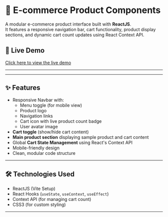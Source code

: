 
# 🛒 E-commerce Product Components

A modular e-commerce product interface built with **ReactJS**.  
It features a responsive navigation bar, cart functionality, product display sections, and dynamic cart count updates using React Context API.

## 🚀 Live Demo

[Click here to view the live demo](#) <!-- Replace # with your deployed Vercel/Netlify link if available -->

---



---

## ✨ Features

- Responsive Navbar with:
  - Menu toggle (for mobile view)
  - Product logo
  - Navigation links
  - Cart icon with live product count badge
  - User avatar image
- **Cart toggle** (show/hide cart content)
- **Main product section** displaying sample product and cart content
- Global **Cart State Management** using React's Context API
- Mobile-friendly design
- Clean, modular code structure

---

## 🛠️ Technologies Used

- ReactJS (Vite Setup)
- React Hooks (`useState`, `useContext`, `useEffect`)
- Context API (for managing cart count)
- CSS3 (for custom styling)

---



